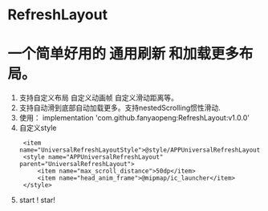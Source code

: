 # RefreshLayout
# 一个简单好用的 通用刷新 和加载更多布局。
1. 支持自定义布局 自定义动画帧  自定义滑动距离等。
2. 支持自动滑到底部自动加载更多。支持nestedScrolling惯性滑动.
3. 使用：  implementation 'com.github.fanyaopeng:RefreshLayout:v1.0.0'
4. 自定义style
   ```
    <item name="UniversalRefreshLayoutStyle">@style/APPUniversalRefreshLayout</item>
    <style name="APPUniversalRefreshLayout" parent="UniversalRefreshLayout">
        <item name="max_scroll_distance">50dp</item>
        <item name="head_anim_frame">@mipmap/ic_launcher</item>
    </style>
   ```
5. start ! star!

